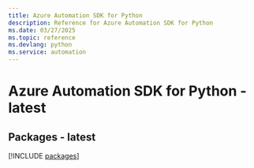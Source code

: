 ```yaml
---
title: Azure Automation SDK for Python
description: Reference for Azure Automation SDK for Python
ms.date: 03/27/2025
ms.topic: reference
ms.devlang: python
ms.service: automation
---
```

# Azure Automation SDK for Python - latest
## Packages - latest
[!INCLUDE [packages](automation-index.md)]